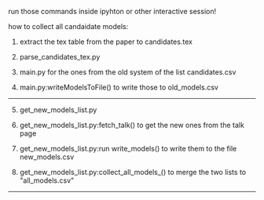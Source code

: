 run those commands inside ipyhton or other interactive session!

how to collect all candaidate models:

1. extract the tex table from the paper to candidates.tex
2. parse_candidates_tex.py

3. main.py for the ones from the old system of the list candidates.csv
4. main.py:writeModelsToFile() to write those to old_models.csv

-----

5. get_new_models_list.py
6. get_new_models_list.py:fetch_talk() to get the new ones from the talk page
7. get_new_models_list.py:run write_models() to write them to the file new_models.csv

8. get_new_models_list.py:collect_all_models_() to merge the two lists to "all_models.csv"

-----


